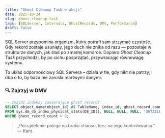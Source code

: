 ```yaml
---
title: "Ghost Cleanup Task w akcji"
date: 2025-10-24
slug: ghost-cleanup-task
tags: [SQLServer, Internals, GhostRecords, DMV, Performance]
draft: false
---
```


SQL Server przypomina organizm, który potrafi sam utrzymać czystość. Gdy rekord zostaje usunięty, jego duch nie znika od razu — pozostaje w strukturze danych, jak ślad po zmarłej komórce. Dopiero *Ghost Cleanup Task* przychodzi, by po cichu posprzątać, przywracając równowagę systemu.

To układ odpornościowy SQL Servera – działa w tle, gdy nikt nie patrzy, i dba o to, by baza nie zarosła martwymi danymi.

### 🔍 Zajrzyj w DMV
```sql
-- znajdź indeksy zawierające ghost records
SELECT object_name(object_id) AS TableName, index_id, ghost_record_count
FROM sys.dm_db_index_physical_stats(DB_ID(), NULL, NULL, NULL, 'DETAILED')
WHERE ghost_record_count > 0;
```

> „Porządek nie polega na braku chaosu, lecz na jego kontrolowaniu.” — Kant

